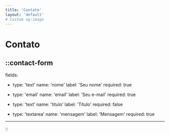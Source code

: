 ```yaml
---
title: 'Contato'
layout: 'default'
# Custom og:image
---
```


# Contato

::contact-form
---
fields:
  - type: 'text'
    name: 'nome'
    label: 'Seu nome'
    required: true

  - type: 'email'
    name: 'email'
    label: 'Seu e-mail'
    required: true

  - type: 'text'
    name: 'titulo'
    label: 'Título'
    required: false

  - type: 'textarea'
    name: 'mensagem'
    label: 'Mensagem'
    required: true
---
::

